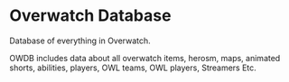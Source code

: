 # Overwatch Database

Database of everything in Overwatch.

OWDB includes data about all overwatch items, herosm, maps, animated shorts, abilities, players, OWL teams, OWL players, Streamers Etc.
